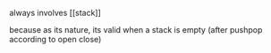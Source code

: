 always involves [[stack]]

because as its nature, its valid when a stack is empty (after pushpop according to open close)

